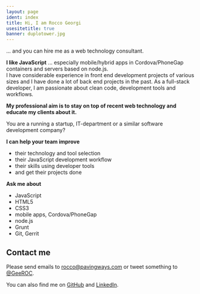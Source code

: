 ```yaml
---
layout: page
ident: index
title: Hi, I am Rocco Georgi
usesitetitle: true
banner: duplotower.jpg
---
```


... and you can hire me as a web technology consultant.

**I like JavaScript**
... especially mobile/hybrid apps in Cordova/PhoneGap containers and servers based on node.js.<br>
I have considerable experience in front end development projects of various sizes and I have done a lot of back end projects in the past. As a full-stack developer, I am passionate about clean code, development tools and workflows.

**My professional aim is to stay on top of recent web technology and educate my clients about it.**

You are a running a startup, IT-department or a similar software development company?

**I can help your team improve**

- their technology and tool selection
- their JavaScript development workflow
- their skills using developer tools
- and get their projects done

**Ask me about**

- JavaScript
- HTML5
- CSS3
- mobile apps, Cordova/PhoneGap
- node.js
- Grunt
- Git, Gerrit

<!-- 
[Details on my background and experience][about].
-->

## Contact me

Please send emails to <rocco@pavingways.com> or tweet something to [@GeeROC][twitter].

You can also find me on [GitHub][github] and [LinkedIn][linkedin].

[about]: /about/
[twitter]: https://twitter.com/GeeROC
[github]: https://github.com/rocco
[linkedin]: http://www.linkedin.com/in/roccogeorgi
